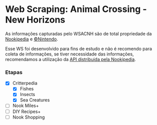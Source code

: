 # Web Scraping: Animal Crossing - New Horizons

As informações capturadas pelo WSACNH são de total propriedade da [Nookipedia](https://nookipedia.com/wiki/Main_Page) e [&copy;Nintendo](https://www.nintendo.com/pt-br/). 

Esse WS foi desenvolvido para fins de estudo e não é recomendo para coleta de informações, se tiver necessidade das informações, recomendamos a utilização da [API distribuida pela Nookipedia](https://api.nookipedia.com/).

### Etapas

- [x] Critterpedia
  - [x] Fishes
  - [x] Insects
  - [x] Sea Creatures
- [ ] Nook Miles+
- [ ] DIY Recipes+
- [ ] Nook Shopping